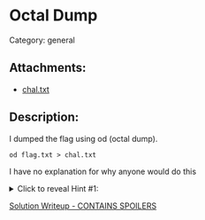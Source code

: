 # Octal Dump

Category:  general

## Attachments:

* [chal.txt](chal.txt)

## Description:

I dumped the flag using od (octal dump).

```
od flag.txt > chal.txt
```

I have no explanation for why anyone would do this

<details>
<summary>Click to reveal Hint #1:</summary>
Make your own file with just a couple of characters, and run octal dump on it.
How did octal dump display the data?
</details>


[Solution Writeup - CONTAINS SPOILERS](octal_dump_writeup.md)

